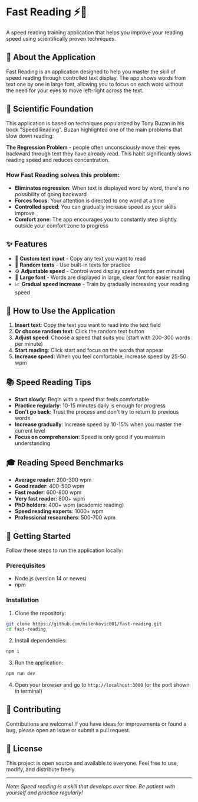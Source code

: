 # Fast Reading ⚡📖

A speed reading training application that helps you improve your reading speed using scientifically proven techniques.

## 🎯 About the Application

Fast Reading is an application designed to help you master the skill of speed reading through controlled text display. The app shows words from text one by one in large font, allowing you to focus on each word without the need for your eyes to move left-right across the text.

## 🧠 Scientific Foundation

This application is based on techniques popularized by Tony Buzan in his book "Speed Reading". Buzan highlighted one of the main problems that slow down reading:

**The Regression Problem** - people often unconsciously move their eyes backward through text they have already read. This habit significantly slows reading speed and reduces concentration.

### How Fast Reading solves this problem:

- **Eliminates regression**: When text is displayed word by word, there's no possibility of going backward
- **Forces focus**: Your attention is directed to one word at a time
- **Controlled speed**: You can gradually increase speed as your skills improve
- **Comfort zone**: The app encourages you to constantly step slightly outside your comfort zone to progress

## ✨ Features

- 📝 **Custom text input** - Copy any text you want to read
- 🎲 **Random texts** - Use built-in texts for practice
- ⚙️ **Adjustable speed** - Control word display speed (words per minute)
- 🎨 **Large font** - Words are displayed in large, clear font for easier reading
- 📈 **Gradual speed increase** - Train by gradually increasing your reading speed

## 🎯 How to Use the Application

1. **Insert text**: Copy the text you want to read into the text field
2. **Or choose random text**: Click the random text button
3. **Adjust speed**: Choose a speed that suits you (start with 200-300 words per minute)
4. **Start reading**: Click start and focus on the words that appear
5. **Increase speed**: When you feel comfortable, increase speed by 25-50 wpm

## 📚 Speed Reading Tips

- **Start slowly**: Begin with a speed that feels comfortable
- **Practice regularly**: 10-15 minutes daily is enough for progress
- **Don't go back**: Trust the process and don't try to return to previous words
- **Increase gradually**: Increase speed by 10-15% when you master the current level
- **Focus on comprehension**: Speed is only good if you maintain understanding

## 🎓 Reading Speed Benchmarks

- **Average reader**: 200-300 wpm
- **Good reader**: 400-500 wpm  
- **Fast reader**: 600-800 wpm
- **Very fast reader**: 800+ wpm
- **PhD holders**: 400+ wpm (academic reading)
- **Speed reading experts**: 1000+ wpm
- **Professional researchers**: 500-700 wpm
## 🚀 Getting Started

Follow these steps to run the application locally:

### Prerequisites
- Node.js (version 14 or newer)
- npm

### Installation

1. Clone the repository:
```bash
git clone https://github.com/milenkovic001/fast-reading.git
cd fast-reading
```

2. Install dependencies:
```bash
npm i
```

3. Run the application:
```bash
npm run dev
```

4. Open your browser and go to `http://localhost:3000` (or the port shown in terminal)


## 🤝 Contributing

Contributions are welcome! If you have ideas for improvements or found a bug, please open an issue or submit a pull request.

## 📄 License

This project is open source and available to everyone. Feel free to use, modify, and distribute freely.

---

*Note: Speed reading is a skill that develops over time. Be patient with yourself and practice regularly!*